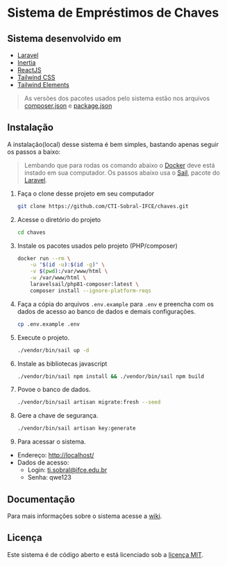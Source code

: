 # Sistema de Empréstimos de Chaves

## Sistema desenvolvido em

* [Laravel](https://laravel.com/)
* [Inertia](https://inertiajs.com/)
* [ReactJS](https://reactjs.org/)
* [Tailwind CSS](https://tailwindcss.com/)
* [Tailwind Elements](https://tailwind-elements.com/)

> As versões dos pacotes usados pelo sistema estão nos arquivos [composer.json](composer.json)  e [package.json](package.json)

## Instalação

A instalação(local) desse sistema é bem simples, bastando apenas seguir os passos a baixo:

> Lembando que para rodas os comando abaixo o [Docker](https://www.docker.com/) deve está instado em sua computador.
> Os passos abaixo usa o [Sail](https://laravel.com/docs/9.x/sail), pacote do [Laravel](https://laravel.com/).

1. Faça o clone desse projeto em seu computador

    ```sh
    git clone https://github.com/CTI-Sobral-IFCE/chaves.git
    ```

2. Acesse o diretório do projeto

    ```sh
    cd chaves
    ```

3. Instale os pacotes usados pelo projeto (PHP/composer)

    ```sh
    docker run --rm \
        -u "$(id -u):$(id -g)" \
        -v $(pwd):/var/www/html \
        -w /var/www/html \
        laravelsail/php81-composer:latest \
        composer install --ignore-platform-reqs
    ```

4. Faça a cópia do arquivos ```.env.example``` para ```.env``` e preencha com os dados de acesso ao banco de dados e demais configurações.

    ```sh
    cp .env.example .env
    ```

5. Execute o projeto.

    ```sh
    ./vendor/bin/sail up -d
    ```

6. Instale as bibliotecas javascript

    ```sh
    ./vendor/bin/sail npm install && ./vendor/bin/sail npm build
    ```

7. Povoe o banco de dados.

    ```sh
    ./vendor/bin/sail artisan migrate:fresh --seed
    ```

8. Gere a chave de segurança.

    ```sh
    ./vendor/bin/sail artisan key:generate
    ```

9. Para acessar o sistema.

* Endereço: [http://localhost/](http://localhost/)
* Dados de acesso:
  * Login: ti.sobral@ifce.edu.br
  * Senha: qwe123

## Documentação

Para mais informações sobre o sistema acesse a [wiki](https://github.com/CTI-Sobral-IFCE/chaves/wiki).
  
## Licença

Este sistema é de código aberto e está licenciado sob a [licença MIT](https://opensource.org/licenses/MIT).
